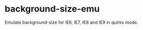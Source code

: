 background-size-emu
===================

Emulate background-size for IE6, IE7, IE8 and IE9 in quirks mode.
